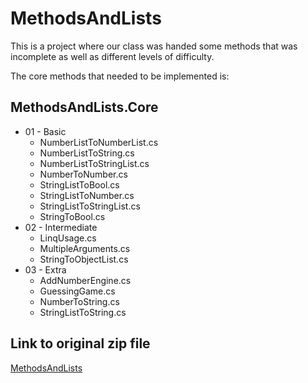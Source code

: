 # MethodsAndLists

This is a project where our class was handed some methods that was incomplete
as well as different levels of difficulty.

The core methods that needed to be implemented is:

## MethodsAndLists.Core
* 01 - Basic
  * NumberListToNumberList.cs
  * NumberListToString.cs
  * NumberListToStringList.cs
  * NumberToNumber.cs
  * StringListToBool.cs
  * StringListToNumber.cs
  * StringListToStringList.cs
  * StringToBool.cs
* 02 - Intermediate
  * LinqUsage.cs
  * MultipleArguments.cs
  * StringToObjectList.cs
* 03 - Extra
  * AddNumberEngine.cs
  * GuessingGame.cs
  * NumberToString.cs
  * StringListToString.cs

## Link to original zip file
[MethodsAndLists](http://Github.com)
